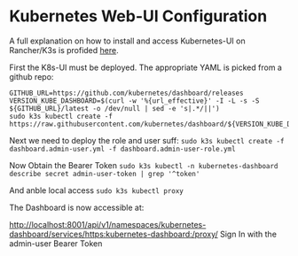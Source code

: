 # Kubernetes Web-UI Configuration

A full explanation on how to install and access Kubernetes-UI on Rancher/K3s is profided [here](https://rancher.com/docs/k3s/latest/en/installation/kube-dashboard/).

First the K8s-UI must be deployed. The appropriate YAML is picked from a github repo:
```
GITHUB_URL=https://github.com/kubernetes/dashboard/releases
VERSION_KUBE_DASHBOARD=$(curl -w '%{url_effective}' -I -L -s -S ${GITHUB_URL}/latest -o /dev/null | sed -e 's|.*/||')
sudo k3s kubectl create -f https://raw.githubusercontent.com/kubernetes/dashboard/${VERSION_KUBE_DASHBOARD}/aio/deploy/recommended.yaml
```

Next we need to deploy the role and user suff:
`sudo k3s kubectl create -f dashboard.admin-user.yml -f dashboard.admin-user-role.yml`

Now Obtain the Bearer Token
`sudo k3s kubectl -n kubernetes-dashboard describe secret admin-user-token | grep '^token'`

And anble local access
`sudo k3s kubectl proxy`

The Dashboard is now accessible at:

[http://localhost:8001/api/v1/namespaces/kubernetes-dashboard/services/https:kubernetes-dashboard:/proxy/](http://localhost:8001/api/v1/namespaces/kubernetes-dashboard/services/https:kubernetes-dashboard:/proxy/)
Sign In with the admin-user Bearer Token


